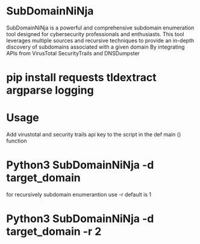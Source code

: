 # SubDomainNiNja
SubDomainNiNja is a powerful and comprehensive subdomain enumeration tool designed for cybersecurity professionals and enthusiasts. This tool leverages multiple sources and recursive techniques to provide an in-depth discovery of subdomains associated with a given domain By integrating APIs from VirusTotal SecurityTrails and DNSDumpster
# pip install requests tldextract argparse logging
# Usage 
Add virustotal and security trails api key to the script in the def main () function
# Python3 SubDomainNiNja -d target_domain 
for recursively subdomain enumerantion use -r default is 1 
# Python3 SubDomainNiNja -d target_domain -r 2
